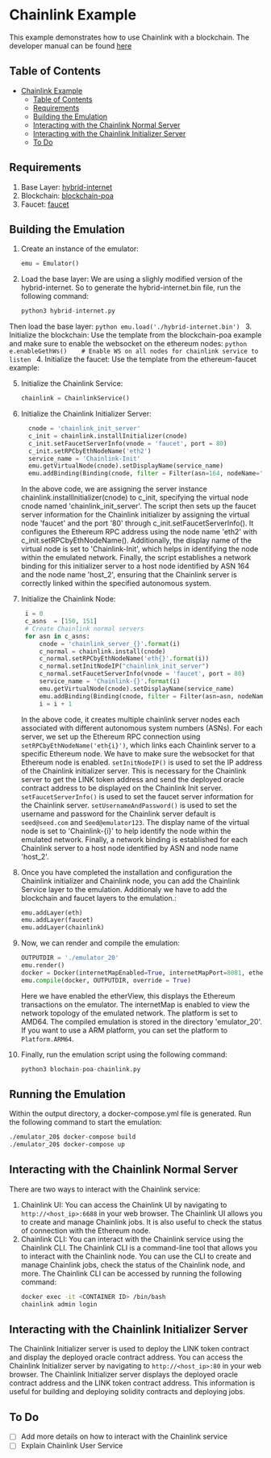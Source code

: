 # Chainlink Example
This example demonstrates how to use Chainlink with a blockchain. The developer manual can be found [here](../../../docs/developer_manual/06-chainlink-service.md)

## Table of Contents
- [Chainlink Example](#chainlink-example)
  - [Table of Contents](#table-of-contents)
  - [Requirements](#requirements)
  - [Building the Emulation](#building-the-emulation)
  - [Interacting with the Chainlink Normal Server](#interacting-with-the-chainlink-normal-server)
  - [Interacting with the Chainlink Initializer Server](#interacting-with-the-chainlink-initializer-server)
  - [To Do](#to-do)

## Requirements
1. Base Layer: [hybrid-internet](./hybrid-internet.py)
2. Blockchain: [blockchain-poa](../D00-blockchain-poa/blockchain-poa.py)
3. Faucet: [faucet](../../B12-ethereum-faucet/blockchain.py)

## Building the Emulation
1. Create an instance of the emulator:
    ```python
    emu = Emulator()
    ```
2. Load the base layer:
We are using a slighly modified version of the hybrid-internet. So to generate the hybrid-internet.bin file, run the following command:
    ```python
    python3 hybrid-internet.py
    ```
Then load the base layer:
    ```python
    emu.load('./hybrid-internet.bin')
    ```
3. Initialize the blockchain:
Use the template from the blockchain-poa example and make sure to enable the websocket on the ethereum nodes:
    ```python
    e.enableGethWs()    # Enable WS on all nodes for chainlink service to listen
    ```
4. Initialize the faucet:
Use the template from the ethereum-faucet example:

5. Initialize the Chainlink Service:
    ```python
    chainlink = ChainlinkService()
    ```
6. Initialize the Chainlink Initializer Server:
    ```python
      cnode = 'chainlink_init_server'
      c_init = chainlink.installInitializer(cnode)
      c_init.setFaucetServerInfo(vnode = 'faucet', port = 80)
      c_init.setRPCbyEthNodeName('eth2')
      service_name = 'Chainlink-Init'
      emu.getVirtualNode(cnode).setDisplayName(service_name)
      emu.addBinding(Binding(cnode, filter = Filter(asn=164, nodeName='host_2')))
    ```
    In the above code, we are assigning the server instance chainlink.installInitializer(cnode) to c_init, specifying the virtual node cnode named 'chainlink_init_server'. The script then sets up the faucet server information for the Chainlink initializer by assigning the virtual node 'faucet' and the port '80' through c_init.setFaucetServerInfo(). It configures the Ethereum RPC address using the node name 'eth2' with c_init.setRPCbyEthNodeName(). Additionally, the display name of the virtual node is set to 'Chainlink-Init', which helps in identifying the node within the emulated network. Finally, the script establishes a network binding for this initializer server to a host node identified by ASN 164 and the node name 'host_2', ensuring that the Chainlink server is correctly linked within the specified autonomous system.

7. Initialize the Chainlink Node:
   ```python
    i = 0
    c_asns  = [150, 151]
    # Create Chainlink normal servers
    for asn in c_asns:
        cnode = 'chainlink_server_{}'.format(i)
        c_normal = chainlink.install(cnode)
        c_normal.setRPCbyEthNodeName('eth{}'.format(i))
        c_normal.setInitNodeIP("chainlink_init_server")
        c_normal.setFaucetServerInfo(vnode = 'faucet', port = 80)
        service_name = 'Chainlink-{}'.format(i)
        emu.getVirtualNode(cnode).setDisplayName(service_name)
        emu.addBinding(Binding(cnode, filter = Filter(asn=asn, nodeName='host_2')))
        i = i + 1
    ```
    In the above code, it creates multiple chainlink server nodes each associated with different autonomous system numbers (ASNs). For each server, we set up the Ethereum RPC connection using `setRPCbyEthNodeName('eth{i}')`, which links each Chainlink server to a specific Ethereum node. We have to make sure the websocket for that Ethereum node is enabled. `setInitNodeIP()` is used to set the IP address of the Chainlink initializer server. This is necessary for the Chainlink server to get the LINK token address and send the deployed oracle contract address to be displayed on the Chainlink Init server. `setFaucetServerInfo()` is used to set the faucet server information for the Chainlink server. `setUsernameAndPassword()` is used to set the username and password for the Chainlink server default is `seed@seed.com` and `Seed@emulator123`. The display name of the virtual node is set to 'Chainlink-{i}' to help identify the node within the emulated network. Finally, a network binding is established for each Chainlink server to a host node identified by ASN and node name 'host_2'.

8. Once you have completed the installation and configuration the Chainlink initializer and Chainlink node, you can add the Chainlink Service layer to the emulation. Additionaly we have to add the blockchain and faucet layers to the emulation.:
    ```python
    emu.addLayer(eth)
    emu.addLayer(faucet)
    emu.addLayer(chainlink)
    ```
9. Now, we can render and compile the emulation:
    ```python
    OUTPUTDIR = './emulator_20'
    emu.render()
    docker = Docker(internetMapEnabled=True, internetMapPort=8081, etherViewEnabled=True, platform=Platform.AMD64)
    emu.compile(docker, OUTPUTDIR, override = True)
    ```
    Here we have enabled the etherView, this displays the Ethereum transactions on the emulator. The internetMap is enabled to view the network topology of the emulated network. The platform is set to AMD64. The compiled emulation is stored in the directory 'emulator_20'. If you want to use a ARM platform, you can set the platform to `Platform.ARM64`.
10. Finally, run the emulation script using the following command:
    ```python
    python3 blochain-poa-chainlink.py
    ```

## Running the Emulation
Within the output directory, a docker-compose.yml file is generated. Run the following command to start the emulation:
```bash
./emulator_20$ docker-compose build
./emulator_20$ docker-compose up
```

## Interacting with the Chainlink Normal Server
There are two ways to interact with the Chainlink service:
1. Chainlink UI: You can access the Chainlink UI by navigating to `http://<host_ip>:6688` in your web browser. The Chainlink UI allows you to create and manage Chainlink jobs. It is also useful to check the status of connection with the Ethereum node.
2. Chainlink CLI: You can interact with the Chainlink service using the Chainlink CLI. The Chainlink CLI is a command-line tool that allows you to interact with the Chainlink node. You can use the CLI to create and manage Chainlink jobs, check the status of the Chainlink node, and more. The Chainlink CLI can be accessed by running the following command:
    ```bash
    docker exec -it <CONTAINER ID> /bin/bash
    chainlink admin login
    ```

## Interacting with the Chainlink Initializer Server
The Chainlink Initializer server is used to deploy the LINK token contract and display the deployed oracle contract address. You can access the Chainlink Initializer server by navigating to `http://<host_ip>:80` in your web browser. The Chainlink Initializer server displays the deployed oracle contract address and the LINK token contract address. This information is useful for building and deploying solidity contracts and deploying jobs.

## To Do
- [ ] Add more details on how to interact with the Chainlink service
- [ ] Explain Chainlink User Service
